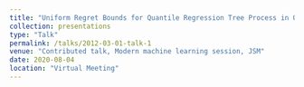 ```yaml
---
title: "Uniform Regret Bounds for Quantile Regression Tree Process in Offline and Online Settings"
collection: presentations
type: "Talk"
permalink: /talks/2012-03-01-talk-1
venue: "Contributed talk, Modern machine learning session, JSM"
date: 2020-08-04
location: "Virtual Meeting"
---
```


